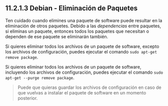 ## 11.2.1.3 Debian - Eliminación de Paquetes
Ten cuidado cuando elimines una paquete de software puede resultar en la eliminación de otros paquetes. Debido a las _dependencias_ entre paquetes, si eliminas un paquete, entonces todos los paquetes que necesitan o dependen de ese paquete se eliminarán también.

Si quieres eliminar todos los archivos de un paquete de software, excepto los archivos de configuración, puedes ejecutar el comando `sudo apt-get remove package`.

Si quieres eliminar todos los archivos de un paquete de software, incluyendo los archivos de configuración, puedes ejecutar el comando `sudo apt-get --purge remove package`.

>Puede que quieras guardar los archivos de configuración en caso de que vuelvas a instalar el paquete de software en un momento posterior.
